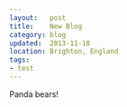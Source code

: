 ```yaml
---
layout:   post
title:    New Blog
category: blog
updated:  2013-11-18
location: Brighton, England
tags:
- test
---
```


Panda bears!
